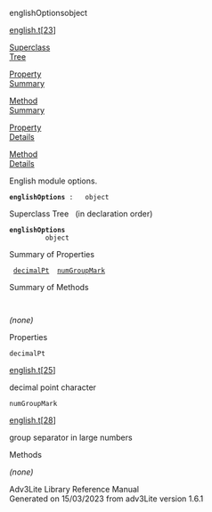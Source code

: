 ---
---
<span class="title">englishOptions</span><span class="type">object</span>

[english.t](../file/english.t.html)\[[23](../source/english.t.html#23)\]

[Superclass  
Tree](#_SuperClassTree_)

[Property  
Summary](#_PropSummary_)

[Method  
Summary](#_MethodSummary_)

[Property  
Details](#_Properties_)

[Method  
Details](#_Methods_)

<div class="fdesc">

English module options.

**`englishOptions`**` :   object`

</div>

<span id="_SuperClassTree_"></span>

<div class="mjhd">

<span class="hdln">Superclass Tree</span>   (in declaration order)

</div>

**`englishOptions`**  
`         object`  
<span id="_PropSummary_"></span>

<div class="mjhd">

<span class="hdln">Summary of Properties</span>  

</div>

` `[`decimalPt`](#decimalPt)`  `[`numGroupMark`](#numGroupMark)`  `

<span id="_MethodSummary_"></span>

<div class="mjhd">

<span class="hdln">Summary of Methods</span>  

</div>

` `

*(none)* <span id="_Properties_"></span>

<div class="mjhd">

<span class="hdln">Properties</span>  

</div>

<span id="decimalPt"></span>

`decimalPt`

[english.t](../file/english.t.html)\[[25](../source/english.t.html#25)\]

<div class="desc">

decimal point character

</div>

<span id="numGroupMark"></span>

`numGroupMark`

[english.t](../file/english.t.html)\[[28](../source/english.t.html#28)\]

<div class="desc">

group separator in large numbers

</div>

<span id="_Methods_"></span>

<div class="mjhd">

<span class="hdln">Methods</span>  

</div>

*(none)*

<div class="ftr">

Adv3Lite Library Reference Manual  
Generated on 15/03/2023 from adv3Lite version 1.6.1

</div>

